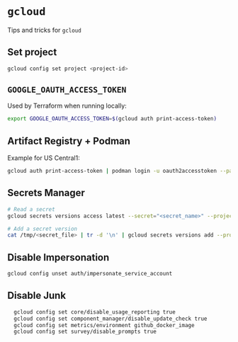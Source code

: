 # `gcloud`

Tips and tricks for `gcloud`

## Set project

```bash
gcloud config set project <project-id>
```

## `GOOGLE_OAUTH_ACCESS_TOKEN`

Used by Terraform when running locally:

```bash
export GOOGLE_OAUTH_ACCESS_TOKEN=$(gcloud auth print-access-token)
```

## Artifact Registry + Podman

Example for US Central1:

```bash
gcloud auth print-access-token | podman login -u oauth2accesstoken --password-stdin us-central1-docker.pkg.dev
```

## Secrets Manager

```bash
# Read a secret
gcloud secrets versions access latest --secret="<secret_name>" --project="<project_id>"

# Add a secret version
cat /tmp/<secret_file> | tr -d '\n' | gcloud secrets versions add --project="<project_id>" --data-file=- <secret_name>
```

## Disable Impersonation

```bash
gcloud config unset auth/impersonate_service_account
```

## Disable Junk

```bash
  gcloud config set core/disable_usage_reporting true
  gcloud config set component_manager/disable_update_check true
  gcloud config set metrics/environment github_docker_image
  gcloud config set survey/disable_prompts true
```

